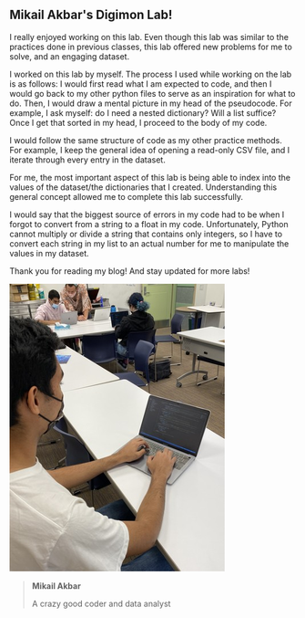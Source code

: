 
## Mikail Akbar's Digimon Lab!

I really enjoyed working on this lab. Even though this lab was similar to the practices done in previous classes, this lab offered new problems for me to solve, and an engaging dataset. 

I worked on this lab by myself. The process I used while working on the lab is as follows: I would first read what I am expected to code, and then I would go back to my other python files to serve as an inspiration for what to do. Then, I would draw a mental picture in my head of the pseudocode. For example, I ask myself: do I need a nested dictionary? Will a list suffice? Once I get that sorted in my head, I proceed to the body of my code. 

I would follow the same structure of code as my other practice methods. For example, I keep the general idea of opening a read-only CSV file, and I iterate through every entry in the dataset. 

For me, the most important aspect of this lab is being able to index into the values of the dataset/the dictionaries that I created. Understanding this general concept allowed me to complete this lab successfully.

I would say that the biggest source of errors in my code had to be when I forgot to convert from a string to a float in my code. Unfortunately, Python cannot multiply or divide a string that contains only integers, so I have to convert each string in my list to an actual number for me to manipulate the values in my dataset. 

Thank you for reading my blog! And stay updated for more labs!

![mikail](/assets/img/IMG_0975.jpeg)

>**Mikail Akbar**
>
>A crazy good coder and data analyst
